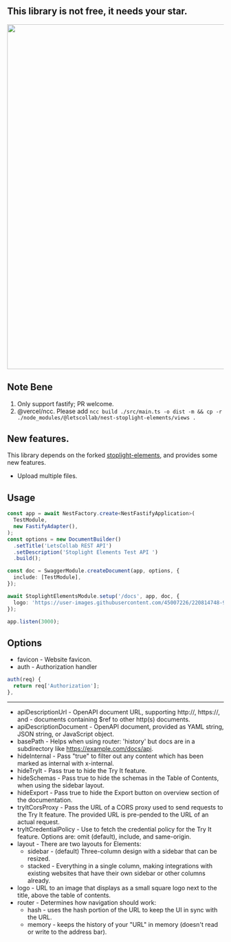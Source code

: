## This library is not free, it needs your star. 

<img width="800" src="https://user-images.githubusercontent.com/45007226/226185397-b8be4abb-18e9-450d-94cf-31f443091f0a.png"/>

## Note Bene
1. Only support fastify; PR welcome.
2. @vercel/ncc. Please add `ncc build ./src/main.ts -o dist -m && cp -r ./node_modules/@letscollab/nest-stoplight-elements/views .`

## New features. 

This library depends on the forked [stoplight-elements](https://github.com/Nawbc/elements), and provides some new features.
- Upload multiple files.

## Usage

```ts
const app = await NestFactory.create<NestFastifyApplication>(
  TestModule,
  new FastifyAdapter(),
);
const options = new DocumentBuilder()
  .setTitle('LetsCollab REST API')
  .setDescription('Stoplight Elements Test API ')
  .build();

const doc = SwaggerModule.createDocument(app, options, {
  include: [TestModule],
});

await StoplightElementsModule.setup('/docs', app, doc, {
  logo: 'https://user-images.githubusercontent.com/45007226/220814748-96ec88ec-673d-4d38-abae-dce7d7c6695f.png',
});

app.listen(3000);

```


## Options

- favicon - Website favicon.
- auth - Authorization handler
```ts
auth(req) {
  return req['Authorization'];
},
```


---
- apiDescriptionUrl - OpenAPI document URL, supporting http://, https://, and - documents containing $ref to other http(s) documents.
- apiDescriptionDocument - OpenAPI document, provided as YAML string, JSON string, or JavaScript object.
- basePath - Helps when using router: 'history' but docs are in a subdirectory like https://example.com/docs/api.
- hideInternal - Pass "true" to filter out any content which has been marked as internal with x-internal.
- hideTryIt - Pass true to hide the Try It feature.
- hideSchemas - Pass true to hide the schemas in the Table of Contents, when using the sidebar layout.
- hideExport - Pass true to hide the Export button on overview section of the documentation.
- tryItCorsProxy - Pass the URL of a CORS proxy used to send requests to the Try It feature. The provided URL is pre-pended to the URL of an actual request.
- tryItCredentialPolicy - Use to fetch the credential policy for the Try It feature. Options are: omit (default), include, and same-origin.
- layout - There are two layouts for Elements:
  - sidebar - (default) Three-column design with a sidebar that can be resized.
  - stacked - Everything in a single column, making integrations with existing websites that have their own sidebar or other columns already.
- logo - URL to an image that displays as a small square logo next to the title, above the table of contents.
- router - Determines how navigation should work:
  - hash - uses the hash portion of the URL to keep the UI in sync with the URL.
  - memory - keeps the history of your "URL" in memory (doesn't read or write to the address bar).